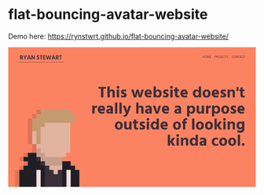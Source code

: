 # flat-bouncing-avatar-website

Demo here: https://rynstwrt.github.io/flat-bouncing-avatar-website/

![website screenshot](https://github.com/rynstwrt/flat-bouncing-avatar-website/blob/master/screenshot.png)
